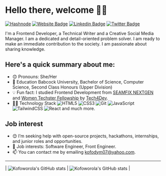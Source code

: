# Hello there, welcome 👋🏾

[![Hashnode](https://img.shields.io/badge/Hashnode-2962FF?style=for-the-badge&logo=hashnode&logoColor=white)](https://kofocole.hashnode.dev/)
[![Website Badge](https://img.shields.io/badge/-KOFOCOLE.com-000000?style=for-the-badge&logo=Google-Chrome&logoColor=white&link=https://KOFOCOLE.com)](https://KOFOCOLE.com)
[![Linkedin Badge](https://img.shields.io/badge/-KOFOCOLE-blue?style=for-the-badge&logo=Linkedin&logoColor=white&link=https://www.linkedin.com/in/kofo-cole)](https://www.linkedin.com/in/kofo-cole)
[![Twitter Badge](https://img.shields.io/badge/-@kof_Oyin-1ca0f1?style=for-the-badge&logo=twitter&logoColor=white&link=https://twitter.com/kof_Oyin)](https://twitter.com/kof_Oyin)


I'm a Frontend Developer, a Technical Writer and a Creative Social Media Manager. I am a dedicated and detail-oriented problem solver. I am ready to make an immediate contribution to the society.
I am passionate about sharing knowledge.

## **Here's a quick summary about me**:

- 😊 Pronouns: She/Her
- 💼 Education Babcock University, Bachelor of Science, Computer Science, Second Class Honours (Upper Division)
- 💡 Fun fact: I studied Frontend Development from [SEAMFIX NEXTGEN](https://seamfixnextgen.com/)  and [Women Techster Fellowship](https://tech4dev.com/programs/women-techsters.html) by [Tech4Dev](https://tech4dev.com/).
- 🌱🌱 Technology Stack
  ![HTML5](https://img.shields.io/badge/html5-%23E34F26.svg?style=for-the-badge&logo=html5&logoColor=white) ![CSS3](https://img.shields.io/badge/css3-%231572B6.svg?style=for-the-badge&logo=css3&logoColor=white)
  ![Git](https://img.shields.io/badge/git-%23F05033.svg?style=for-the-badge&logo=git&logoColor=white) ![JavaScript](https://img.shields.io/badge/javascript-%23323330.svg?style=for-the-badge&logo=javascript&logoColor=%23F7DF1E)
  ![TailwindCSS](https://img.shields.io/badge/tailwindcss-%2338B2AC.svg?style=for-the-badge&logo=tailwind-css&logoColor=white) ![React](https://img.shields.io/badge/react-%2320232a.svg?style=for-the-badge&logo=react&logoColor=%2361DAFB) and much more.

## Job interest

- 😊 I’m seeking help with open-source projects, hackathons, internships, and junior roles and opportunities.
- 💼 Job interests: Software Engineer, Front Engineer.
- 📫 You can contact me by emailing [kofodym07@yahoo.com](mailto:kofodym07@yahoo.com).
***
| <img align="center" src="https://github-readme-stats.vercel.app/api?username=kofodym&show_icons=true&include_all_commits=true&hide_border=true" alt="Kofoworola's GitHub stats" /> | <img align="center" src="https://github-readme-stats.vercel.app/api/top-langs/?username=kofodym&langs_count=8&layout=compact&hide_border=true" alt="Kofoworola's GitHub stats" /> |
